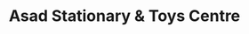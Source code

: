 ---
title: "Asad Stationary & Toys Centre"
url: /karachi/asad-stationary-und-toys-centre/
shop: Schreibwaren
---